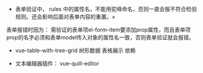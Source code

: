 - 表单验证中， rules 中的属性名，不能用驼峰命名，否则一直会报不符合检验规则。还会影响后面对表单内容的重置。×

表单报错时因为：
	需验证的表单项el-form-item要添加prop属性，而且表单项prop的名字必须和表单model传入对象的属性名一致，否则表单验证就会报错。



- vue-table-with-tree-grid  树形数据 表格展示 依赖

- 文本编辑器插件： vue-quill-editor